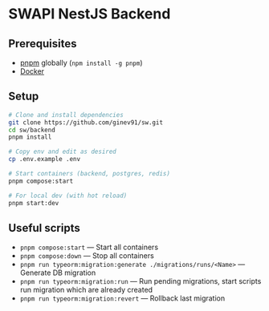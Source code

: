 # SWAPI NestJS Backend

## Prerequisites
- [pnpm](https://pnpm.io/) globally (`npm install -g pnpm`)
- [Docker](https://docs.docker.com/get-docker/)

## Setup

```bash
# Clone and install dependencies
git clone https://github.com/ginev91/sw.git
cd sw/backend
pnpm install

# Copy env and edit as desired
cp .env.example .env

# Start containers (backend, postgres, redis)
pnpm compose:start

# For local dev (with hot reload)
pnpm start:dev
```

## Useful scripts

- `pnpm compose:start` — Start all containers
- `pnpm compose:down` — Stop all containers
- `pnpm run typeorm:migration:generate ./migrations/runs/<Name>` — Generate DB migration
- `pnpm run typeorm:migration:run` — Run pending migrations, start scripts run migration which are already created
- `pnpm run typeorm:migration:revert` — Rollback last migration